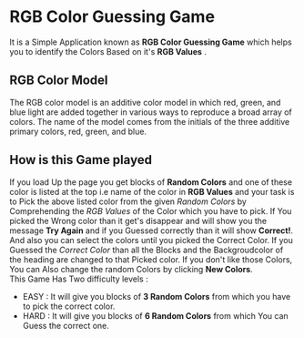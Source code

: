 # RGB Color Guessing Game
It is a Simple Application known as **RGB Color Guessing Game** which helps you to identify the Colors Based on it's **RGB Values** .
## RGB Color Model
The RGB color model is an additive color model in which red, green, and blue light are added together in various ways to reproduce a broad array of colors. The name of the model comes from the initials of the three additive primary colors, red, green, and blue.
## How is this Game played
If you load Up the page you get blocks of **Random Colors** and one of these color is listed at the top i.e name of the color in **RGB Values** and your task is to Pick the above listed color from the given *Random Colors* by Comprehending the *RGB Values* of the Color which you have to pick. If You picked the Wrong color than it get's disappear and will show you the message **Try Again** and if you Guessed correctly than it will show **Correct!**.  And also you can select the colors until you picked the Correct Color. If you Guessed the *Correct Color* than all the Blocks and the Backgroudcolor of the heading are changed to that Picked color. If you don't like those Colors, You can Also change the random Colors by clicking **New Colors**.<br>
This Game Has Two difficulty levels :
 - EASY : It will give you blocks of **3 Random Colors** from which you have to pick the correct color.
 - HARD : It will give you blocks of **6 Random Colors** from which You can Guess the correct one.
 
